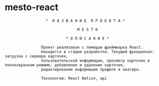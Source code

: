 # mesto-react
                      *  Н А З В А Н И Е  П Р О Е К Т А *
                                 
                                    M E S T O

                               * О П И С А Н И Е *

                    Проект реализован с помощью фреймворка React. 
                    Находится в стадии разработки. Текущий функционал: загрузка с сервера карточек, 
                    пользовательской информации, просмотр карточек в полноэкранном режиме, добавление и удаление карточек,
                    редактирование информации профиля и аватара. 

                    Технологии: React Native, api
                 